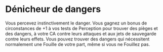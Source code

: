 # Dénicheur de dangers

<p>Vous percevez instinctivement le danger. Vous gagnez un bonus de circonstances de +1 à vos tests de Perception pour trouver des pièges et des dangers, à votre CA contre leurs attaques et aux jets de sauvegarde contre leurs effets. Vous pouvez trouver des dangers qui nécessitent normalement une Fouille de votre part, même si vous ne Fouillez pas.</p>